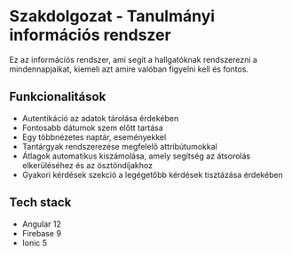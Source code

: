 # Szakdolgozat - Tanulmányi információs rendszer

Ez az információs rendszer, ami segít a hallgatóknak rendszerezni a mindennapjaikat, kiemeli azt amire valóban figyelni kell és fontos.

## Funkcionalitások

- Autentikáció az adatok tárolása érdekében
- Fontosabb dátumok szem előtt tartása
- Egy többnézetes naptár, eseményekkel
- Tantárgyak rendszerezése megfelelő attribútumokkal
- Átlagok automatikus kiszámolása, amely segítség az átsorolás elkerüléséhez és az ösztöndíjakhoz
- Gyakori kérdések szekció a legégetőbb kérdések tisztázása érdekében

## Tech stack

- Angular 12
- Firebase 9
- Ionic 5
